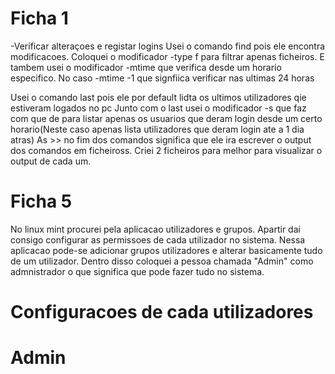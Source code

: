 # Ficha 1
 -Verificar alteraçoes e registar logins
Usei o comando find pois ele encontra modificacoes. Coloquei o modificador -type f para filtrar apenas ficheiros. 
E tambem usei o modificador -mtime que verifica desde um horario especifico. No caso -mtime -1 que signfiica verificar nas ultimas 24 horas

Usei o comando last pois ele por default lidta os ultimos utilizadores qie estiveram logados no pc
Junto com o last usei o modificador -s que faz com que de para listar apenas os usuarios que deram login desde um certo horario(Neste caso apenas lista utilizadores que deram login ate a 1 dia atras)
As >> no fim dos comandos significa que ele ira escrever o output dos comandos em ficheiross. Criei 2 ficheiros para melhor para visualizar o output de cada um.

# Ficha 5
No linux mint procurei pela aplicacao utilizadores e grupos. Apartir dai consigo configurar as permissoes de cada utilizador no sistema.
Nessa aplicacao pode-se adicionar grupos utilizadores e alterar basicamente tudo de um utilizador.
Dentro disso coloquei a pessoa chamada "Admin" como admnistrador o que significa que pode fazer tudo no sistema.
  # Configuracoes de cada utilizadores

  # Admin
  

